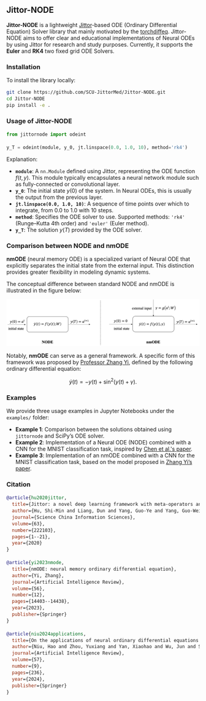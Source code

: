 ## Jittor-NODE

**Jittor-NODE** is a lightweight [Jittor](https://cg.cs.tsinghua.edu.cn/jittor/)-based ODE (Ordinary Differential Equation) Solver library that mainly motivated by the [torchdiffeq](https://github.com/rtqichen/torchdiffeq). Jittor-NODE aims to offer clear and educational implementations of Neural ODEs by using Jittor for research and study purposes. Currently, it supports the **Euler** and **RK4** two fixed grid ODE Solvers.

### Installation

To install the library locally:

```bash
git clone https://github.com/SCU-JittorMed/Jittor-NODE.git
cd Jittor-NODE
pip install -e .
```

### Usage of Jittor-NODE

```python
from jittornode import odeint

y_T = odeint(module, y_0, jt.linspace(0.0, 1.0, 10), method='rk4')
```

Explanation:

- **`module`**: A `nn.Module` defined using Jittor, representing the ODE function $f(t,y)$. This module typically encapsulates a neural network module such as fully-connected or convolutional layer.
- **`y_0`**: The initial state $y(0)$ of the system. In Neural ODEs, this is usually the output from the previous layer.
- **`jt.linspace(0.0, 1.0, 10)`**: A sequence of time points over which to integrate, from 0.0 to 1.0 with 10 steps.
- **`method`**: Specifies the ODE solver to use. Supported methods: `'rk4'` (Runge–Kutta 4th order) and `'euler'` (Euler method).
- **`y_T`**: The solution $y(T)$ provided by the ODE solver.

### Comparison between NODE and nmODE

**nmODE** (neural memory ODE) is a specialized variant of Neural ODE that explicitly separates the initial state from the external input. This distinction provides greater flexibility in modeling dynamic systems.

The conceptual difference between standard NODE and nmODE is illustrated in the figure below:

<p align="center">
  <img src="assets/NODE_nmODE.png" alt="NODE vs nmODE">
</p>

Notably, **nmODE** can serve as a general framework. A specific form of this framework was proposed by [Professor Zhang Yi](http://www.machineilab.org/users/zhangyi/index.html), defined by the following ordinary differential equation:

$$
\dot{y}(t) = -y(t) + \sin^{2} \left( y(t)+\gamma \right).
$$

### Examples

We provide three usage examples in Jupyter Notebooks under the `examples/` folder:

- **Example 1**: Comparison between the solutions obtained using `jittornode` and SciPy’s ODE solver.
- **Example 2**: Implementation of a Neural ODE (NODE) combined with a CNN for the MNIST classification task, inspired by [Chen et al.'s paper](https://arxiv.org/abs/1806.07366).
- **Example 3**: Implementation of an nmODE combined with a CNN for the MNIST classification task, based on the model proposed in [Zhang Yi’s paper](https://link.springer.com/article/10.1007/s10462-023-10496-2).

### Citation

```bibtex
@article{hu2020jittor,
  title={Jittor: a novel deep learning framework with meta-operators and unified graph execution},
  author={Hu, Shi-Min and Liang, Dun and Yang, Guo-Ye and Yang, Guo-Wei and Zhou, Wen-Yang},
  journal={Science China Information Sciences},
  volume={63},
  number={222103},
  pages={1--21},
  year={2020}
}

@article{yi2023nmode,
  title={nmODE: neural memory ordinary differential equation},
  author={Yi, Zhang},
  journal={Artificial Intelligence Review},
  volume={56},
  number={12},
  pages={14403--14438},
  year={2023},
  publisher={Springer}
}

@article{niu2024applications,
  title={On the applications of neural ordinary differential equations in medical image analysis},
  author={Niu, Hao and Zhou, Yuxiang and Yan, Xiaohao and Wu, Jun and Shen, Yuncheng and Yi, Zhang and Hu, Junjie},
  journal={Artificial Intelligence Review},
  volume={57},
  number={9},
  pages={236},
  year={2024},
  publisher={Springer}
}
```